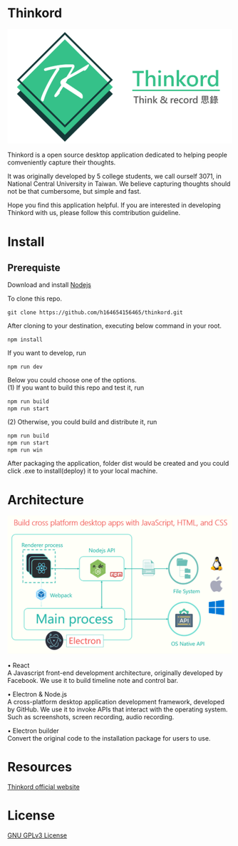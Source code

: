 # Thinkord
<img src="./src/asset/thinkord.png" width="600">

Thinkord is a open source desktop application dedicated to helping people comveniently capture their thoughts.  

It was originally developed by 5 college students, we call ourself 3071, in National Central University in Taiwan. We believe capturing thoughts should not be that cumbersome, but simple and fast.  

Hope you find this application helpful. If you are interested in developing Thinkord with us, please follow this comtribution guideline. 

# Install
## Prerequiste
Download and install <a href="https://nodejs.org/en/download/">Nodejs</a> 

To clone this repo.
```git
git clone https://github.com/h164654156465/thinkord.git
```

After cloning to your destination, executing below command in your root.
```
npm install
```

If you want to develop, run
```
npm run dev
```

Below you could choose one of the options.  
(1) If you want to build this repo and test it, run 
```
npm run build
npm run start
```
(2) Otherwise, you could build and distribute it, run
```
npm run build
npm run start
npm run win
```
After packaging the application, folder dist would be created and you could click .exe to install(deploy) it to your local machine.

# Architecture
<img src="./src/asset/architecture.png">  

•	React  
    A Javascript front-end development architecture, originally developed by Facebook. We use it to build timeline note and control bar. 

•	Electron & Node.js  
    A cross-platform desktop application development framework, developed by GitHub. We use it to invoke APIs that interact with the operating system. Such as screenshots, screen recording, audio recording.

•	Electron builder  
    Convert the original code to the installation package for users to use.
 

# Resources
<a href="https://h164654156465.wixsite.com/thinkord">Thinkord official website</a>

# License
<a href="https://github.com/h164654156465/thinkord/blob/master/LICENSE">GNU GPLv3 License</a>